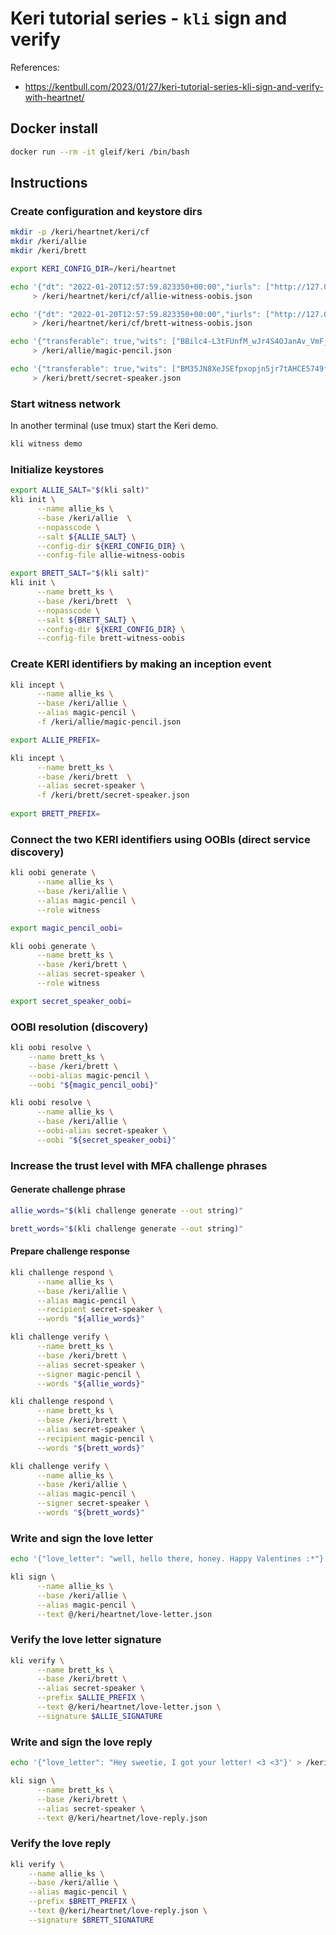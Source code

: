 # Keri tutorial series - `kli` sign and verify

References:

- https://kentbull.com/2023/01/27/keri-tutorial-series-kli-sign-and-verify-with-heartnet/

## Docker install

```bash
docker run --rm -it gleif/keri /bin/bash
```

## Instructions

### Create configuration and keystore dirs

```bash
mkdir -p /keri/heartnet/keri/cf
mkdir /keri/allie
mkdir /keri/brett

export KERI_CONFIG_DIR=/keri/heartnet

echo '{"dt": "2022-01-20T12:57:59.823350+00:00","iurls": ["http://127.0.0.1:5642/oobi/BBilc4-L3tFUnfM_wJr4S4OJanAv_VmF_dJNN6vkf2Ha/controller","http://127.0.0.1:5643/oobi/BLskRTInXnMxWaGqcpSyMgo0nYbalW99cGZESrz3zapM/controller","http://127.0.0.1:5644/oobi/BIKKuvBwpmDVA4Ds-EpL5bt9OqPzWPja2LigFYZN2YfX/controller"]}' \
     > /keri/heartnet/keri/cf/allie-witness-oobis.json

echo '{"dt": "2022-01-20T12:57:59.823350+00:00","iurls": ["http://127.0.0.1:5645/oobi/BM35JN8XeJSEfpxopjn5jr7tAHCE5749f0OobhMLCorE/controller","http://127.0.0.1:5646/oobi/BIj15u5V11bkbtAxMA7gcNJZcax-7TgaBMLsQnMHpYHP/controller","http://127.0.0.1:5647/oobi/BF2rZTW79z4IXocYRQnjjsOuvFUQv-ptCf8Yltd7PfsM/controller"]}' \
     > /keri/heartnet/keri/cf/brett-witness-oobis.json

echo '{"transferable": true,"wits": ["BBilc4-L3tFUnfM_wJr4S4OJanAv_VmF_dJNN6vkf2Ha","BLskRTInXnMxWaGqcpSyMgo0nYbalW99cGZESrz3zapM","BIKKuvBwpmDVA4Ds-EpL5bt9OqPzWPja2LigFYZN2YfX"],"toad": 3,"icount": 1,"ncount": 1,"isith": "1","nsith": "1"}' \
     > /keri/allie/magic-pencil.json

echo '{"transferable": true,"wits": ["BM35JN8XeJSEfpxopjn5jr7tAHCE5749f0OobhMLCorE","BIj15u5V11bkbtAxMA7gcNJZcax-7TgaBMLsQnMHpYHP","BF2rZTW79z4IXocYRQnjjsOuvFUQv-ptCf8Yltd7PfsM"],"toad": 3,"icount": 1,"ncount": 1,"isith": "1","nsith": "1"}' \
     > /keri/brett/secret-speaker.json
```

### Start witness network
In another terminal (use tmux) start the Keri demo.

```bash
kli witness demo
```

### Initialize keystores

```bash
export ALLIE_SALT="$(kli salt)"
kli init \
      --name allie_ks \
      --base /keri/allie  \
      --nopasscode \
      --salt ${ALLIE_SALT} \
      --config-dir ${KERI_CONFIG_DIR} \
      --config-file allie-witness-oobis
```

```bash
export BRETT_SALT="$(kli salt)"
kli init \
      --name brett_ks \
      --base /keri/brett  \
      --nopasscode \
      --salt ${BRETT_SALT} \
      --config-dir ${KERI_CONFIG_DIR} \
      --config-file brett-witness-oobis
```

### Create KERI identifiers by making an inception event

```bash
kli incept \
      --name allie_ks \
      --base /keri/allie \
      --alias magic-pencil \
      -f /keri/allie/magic-pencil.json

export ALLIE_PREFIX=
```

```bash
kli incept \
      --name brett_ks \
      --base /keri/brett  \
      --alias secret-speaker \
      -f /keri/brett/secret-speaker.json
 
export BRETT_PREFIX=
```

### Connect the two KERI identifiers using OOBIs (direct service discovery)

```bash
kli oobi generate \
      --name allie_ks \
      --base /keri/allie \
      --alias magic-pencil \
      --role witness

export magic_pencil_oobi=
```

```bash
kli oobi generate \
      --name brett_ks \
      --base /keri/brett \
      --alias secret-speaker \
      --role witness

export secret_speaker_oobi=
```

### OOBI resolution (discovery)

```bash
kli oobi resolve \
    --name brett_ks \
    --base /keri/brett \
    --oobi-alias magic-pencil \
    --oobi "${magic_pencil_oobi}"
```

```bash
kli oobi resolve \
      --name allie_ks \
      --base /keri/allie \
      --oobi-alias secret-speaker \
      --oobi "${secret_speaker_oobi}"
```

### Increase the trust level with MFA challenge phrases

#### Generate challenge phrase

```bash
allie_words="$(kli challenge generate --out string)"

brett_words="$(kli challenge generate --out string)"
```

#### Prepare challenge response

```bash
kli challenge respond \
      --name allie_ks \
      --base /keri/allie \
      --alias magic-pencil \
      --recipient secret-speaker \
      --words "${allie_words}"

kli challenge verify \
      --name brett_ks \
      --base /keri/brett \
      --alias secret-speaker \
      --signer magic-pencil \
      --words "${allie_words}"
```

```bash
kli challenge respond \
      --name brett_ks \
      --base /keri/brett \
      --alias secret-speaker \
      --recipient magic-pencil \
      --words "${brett_words}"

kli challenge verify \
      --name allie_ks \
      --base /keri/allie \
      --alias magic-pencil \
      --signer secret-speaker \
      --words "${brett_words}"
```

### Write and sign the love letter

```bash
echo '{"love_letter": "well, hello there, honey. Happy Valentines :*"}' > /keri/heartnet/love-letter.json

kli sign \
      --name allie_ks \
      --base /keri/allie \
      --alias magic-pencil \
      --text @/keri/heartnet/love-letter.json 
```

### Verify the love letter signature

```bash
kli verify \
      --name brett_ks \
      --base /keri/brett \
      --alias secret-speaker \
      --prefix $ALLIE_PREFIX \
      --text @/keri/heartnet/love-letter.json \
      --signature $ALLIE_SIGNATURE
```

### Write and sign the love reply

```bash
echo '{"love_letter": "Hey sweetie, I got your letter! <3 <3"}' > /keri/heartnet/love-reply.json

kli sign \
      --name brett_ks \
      --base /keri/brett \
      --alias secret-speaker \
      --text @/keri/heartnet/love-reply.json
```

### Verify the love reply

```bash
kli verify \
    --name allie_ks \
    --base /keri/allie \
    --alias magic-pencil \
    --prefix $BRETT_PREFIX \
    --text @/keri/heartnet/love-reply.json \
    --signature $BRETT_SIGNATURE
```
